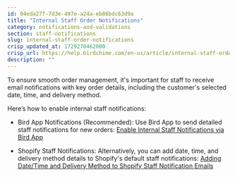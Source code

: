 ```yaml
---
id: 04eda27f-7d3e-497e-a24a-eb86bdc63d9a
title: "Internal Staff Order Notifications"
category: notifications-and-validations
section: staff-notifications
slug: internal-staff-order-notifications
crisp_updated_at: 1729270462000
crisp_url: https://help.birdchime.com/en-us/article/internal-staff-order-notifications-1jqlavz/
description: ""
---
```


To ensure smooth order management, it's important for staff to receive email notifications with key order details, including the customer's selected date, time, and delivery method.

Here’s how to enable internal staff notifications:

* Bird App Notifications (Recommended): Use Bird App to send detailed staff notifications for new orders: [Enable Internal Staff Notifications via Bird App](/en-us/article/enable-internal-staff-notifications-via-birdapp-1kp1gtc)

* Shopify Staff Notifications: Alternatively, you can add date, time, and delivery method details to Shopify's default staff notifications: [Adding Date/Time and Delivery Method to Shopify Staff Notification Emails](https://help.birdchime.com/en-us/article/adding-datetime-and-delivery-method-to-shopify-staff-notification-emails-ozlh06)
